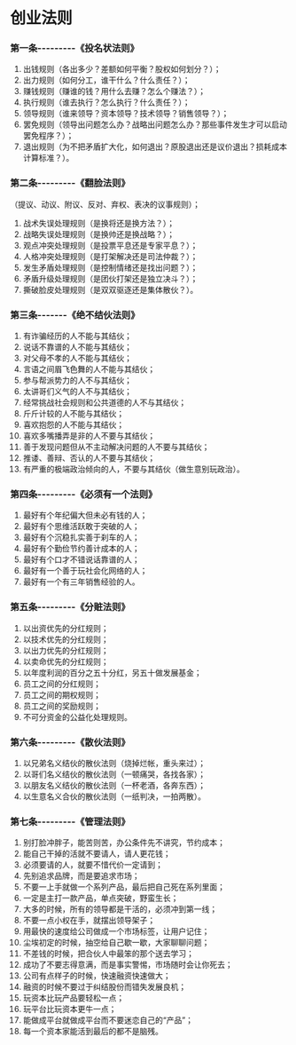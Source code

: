 创业法则
===

### 第一条---------《投名状法则》

01. 出钱规则（各出多少？差额如何平衡？股权如何划分？）；
02. 出力规则（如何分工，谁干什么？什么责任？）；
03. 赚钱规则（赚谁的钱？用什么去赚？怎么个赚法？）；
04. 执行规则（谁去执行？怎么执行？什么责任？）；
05. 领导规则（谁来领导？资本领导？技术领导？销售领导？）；
06. 罢免规则（领导出问题怎么办？战略出问题怎么办？那些事件发生才可以启动罢免程序？）；
07. 退出规则（为不把矛盾扩大化，如何退出？原股退出还是议价退出？损耗成本计算标准？）。

### 第二条---------《翻脸法则》

（提议、动议、附议、反对、弃权、表决的议事规则）；
01. 战术失误处理规则（是换将还是换方法？）；
02. 战略失误处理规则（是换帅还是换战略？）；
03. 观点冲突处理规则（是投票平息还是专家平息？）；
04. 人格冲突处理规则（是打架解决还是司法仲裁？）；
05. 发生矛盾处理规则（是控制情绪还是找出问题？）；
06. 矛盾升级处理规则（是团伙打架还是独立决斗？）；
07. 撕破脸皮处理规则（是双双驱逐还是集体散伙？）。

### 第三条-------《绝不结伙法则》

01. 有诈骗经历的人不能与其结伙；
02. 说话不靠谱的人不能与其结伙；
03. 对父母不孝的人不能与其结伙；
04. 言语之间眉飞色舞的人不能与其结伙；
05. 参与帮派势力的人不与其结伙；
06. 太讲哥们义气的人不与其结伙；
07. 经常挑战社会规则和公共道德的人不与其结伙；
08. 斤斤计较的人不能与其结伙；
09. 喜欢抱怨的人不能与其结伙；
10. 喜欢多嘴播弄是非的人不要与其结伙；
11. 善于发现问题但从不主动解决问题的人不要与其结伙；
12. 推诿、善辩、否认的人不要与其结伙；
13. 有严重的极端政治倾向的人，不要与其结伙（做生意别玩政治）。

### 第四条---------《必须有一个法则》

01. 最好有个年纪偏大但未必有钱的人；
02. 最好有个思维活跃敢于突破的人；
03. 最好有个沉稳扎实善于刹车的人；
04. 最好有个勤俭节约善计成本的人；
05. 最好有个口才不错说话靠谱的人；
06. 最好有一个善于玩社会化网络的人；
07. 最好有一个有三年销售经验的人。

### 第五条---------《分赃法则》

01. 以出资优先的分红规则；
02. 以技术优先的分红规则；
03. 以出力优先的分红规则；
04. 以卖命优先的分红规则；
05. 以年度利润的百分之五十分红，另五十做发展基金；
06. 员工之间的分红规则；
07. 员工之间的期权规则；
08. 员工之间的奖励规则；
09. 不可分资金的公益化处理规则。

### 第六条---------《散伙法则》

01. 以兄弟名义结伙的散伙法则（烧掉烂帐，重头来过）；
02. 以哥们名义结伙的散伙法则（一顿痛哭，各找各家）；
03. 以朋友名义结伙的散伙法则（一杯老酒，各奔东西）；
04. 以生意名义合伙的散伙法则（一纸判决，一拍两散）。

### 第七条---------《管理法则》

01. 别打脸冲胖子，能苦则苦，办公条件先不讲究，节约成本；
02. 能自己干掉的活就不要请人，请人更花钱；
03. 必须要请的人，就要不惜代价一定请到；
04. 先别追求品牌，而是要追求市场；
05. 不要一上手就做一个系列产品，最后把自己死在系列里面；
06. 一定是主打一款产品，单点突破，野蛮生长；
07. 大多的时候，所有的领导都是干活的，必须冲到第一线；
08. 不要一点小权在手，就摆出领导架子；
09. 用最快的速度给公司做成一个市场标签，让用户记住；
10. 尘埃初定的时候，抽空给自己歇一歇，大家聊聊问题；
11. 不差钱的时候，把合伙人中最笨的那个送去学习；
12. 成功了不要志得意满，而是事实警惕，市场随时会让你死去；
13. 公司有点样子的时候，快速融资快速做大；
14. 融资的时候不要过于纠结股份而错失发展良机；
15. 玩资本比玩产品要轻松一点；
16. 玩平台比玩资本更牛一点；
17. 能做成平台就做成平台而不要迷恋自己的“产品”；
18. 每一个资本家能活到最后的都不是脑残。
